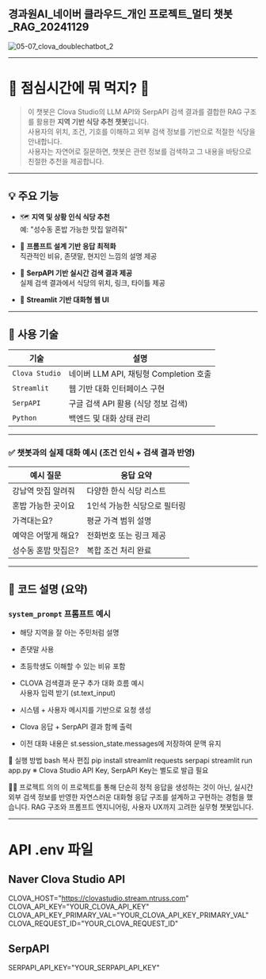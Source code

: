 ## 경과원AI_네이버 클라우드_개인 프로젝트_멀티 챗봇_RAG_20241129
![05-07_clova_doublechatbot_2](https://github.com/user-attachments/assets/19c44eed-7678-4c01-b991-049be48b017e)

---
# 🍚 점심시간에 뭐 먹지? 🤔

> 이 챗봇은 Clova Studio의 LLM API와 SerpAPI 검색 결과를 결합한 RAG 구조를 활용한 **지역 기반 식당 추천 챗봇**입니다.  
> 사용자의 위치, 조건, 기호를 이해하고 외부 검색 정보를 기반으로 적절한 식당을 안내합니다.  
> 사용자는 자연어로 질문하면, 챗봇은 관련 정보를 검색하고 그 내용을 바탕으로 친절한 추천을 제공합니다.  
---
## 💡 주요 기능

- 🗺️ **지역 및 상황 인식 식당 추천**  
  예: "성수동 혼밥 가능한 맛집 알려줘"

- 🧠 **프롬프트 설계 기반 응답 최적화**  
  직관적인 비유, 존댓말, 현지인 느낌의 설명 제공

- 🔗 **SerpAPI 기반 실시간 검색 결과 제공**  
  실제 검색 결과에서 식당의 위치, 링크, 타이틀 제공

- 💬 **Streamlit 기반 대화형 웹 UI**

---

## 📌 사용 기술

| 기술       | 설명 |
|------------|------|
| `Clova Studio` | 네이버 LLM API, 채팅형 Completion 호출 |
| `Streamlit` | 웹 기반 대화 인터페이스 구현 |
| `SerpAPI` | 구글 검색 API 활용 (식당 정보 검색) |
| `Python` | 백엔드 및 대화 상태 관리 |

---

### ✅ 챗봇과의 실제 대화 예시 (조건 인식 + 검색 결과 반영)

| 예시 질문 | 응답 요약 |
|-----------|------------|
| 강남역 맛집 알려줘 | 다양한 한식 식당 리스트 |
| 혼밥 가능한 곳이요 | 1인석 가능한 식당으로 필터링 |
| 가격대는요? | 평균 가격 범위 설명 |
| 예약은 어떻게 해요? | 전화번호 또는 링크 제공 |
| 성수동 혼밥 맛집은? | 복합 조건 처리 완료 |

---
## 📁 코드 설명 (요약)

### `system_prompt` 프롬프트 예시
- 해당 지역을 잘 아는 주민처럼 설명
- 존댓말 사용
- 초등학생도 이해할 수 있는 비유 포함
- CLOVA 검색결과 문구 추가
대화 흐름 예시  
사용자 입력 받기 (st.text_input)  

- 시스템 + 사용자 메시지를 기반으로 요청 생성
- Clova 응답 + SerpAPI 결과 함께 출력
- 이전 대화 내용은 st.session_state.messages에 저장하여 문맥 유지

🧪 실행 방법
bash
복사
편집
pip install streamlit requests serpapi
streamlit run app.py
※ Clova Studio API Key, SerpAPI Key는 별도로 발급 필요

🙋🏻 프로젝트 의의
이 프로젝트를 통해 단순히 정적 응답을 생성하는 것이 아닌,
실시간 외부 검색 정보를 반영한 자연스러운 대화형 응답 구조를 설계하고 구현하는 경험을 했습니다.
RAG 구조와 프롬프트 엔지니어링, 사용자 UX까지 고려한 실무형 챗봇입니다.

---
# API .env 파일

## Naver Clova Studio API  
CLOVA_HOST="https://clovastudio.stream.ntruss.com"  
CLOVA_API_KEY="YOUR_CLOVA_API_KEY"  
CLOVA_API_KEY_PRIMARY_VAL="YOUR_CLOVA_API_KEY_PRIMARY_VAL"  
CLOVA_REQUEST_ID="YOUR_CLOVA_REQUEST_ID"  

## SerpAPI
SERPAPI_API_KEY="YOUR_SERPAPI_API_KEY"
